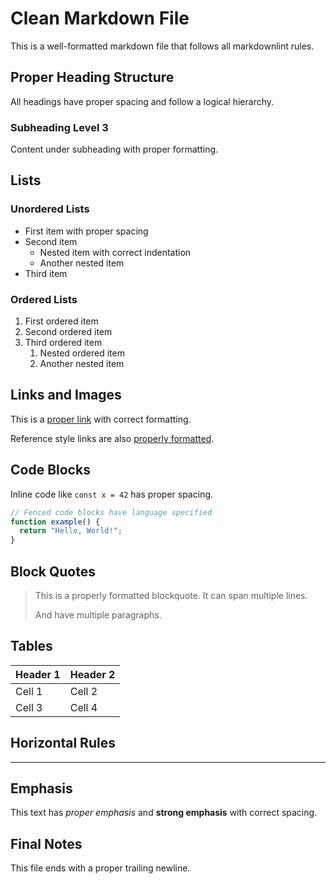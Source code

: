 # Clean Markdown File

This is a well-formatted markdown file that follows all markdownlint rules.

## Proper Heading Structure

All headings have proper spacing and follow a logical hierarchy.

### Subheading Level 3

Content under subheading with proper formatting.

## Lists

### Unordered Lists

- First item with proper spacing
- Second item
  - Nested item with correct indentation
  - Another nested item
- Third item

### Ordered Lists

1. First ordered item
2. Second ordered item
3. Third ordered item
   1. Nested ordered item
   2. Another nested item

## Links and Images

This is a [proper link](https://example.com) with correct formatting.

Reference style links are also [properly formatted][ref].

[ref]: https://example.com "Optional Title"

## Code Blocks

Inline code like `const x = 42` has proper spacing.

```javascript
// Fenced code blocks have language specified
function example() {
  return "Hello, World!";
}
```

## Block Quotes

> This is a properly formatted blockquote.
> It can span multiple lines.
>
> And have multiple paragraphs.

## Tables

| Header 1 | Header 2 |
| -------- | -------- |
| Cell 1   | Cell 2   |
| Cell 3   | Cell 4   |

## Horizontal Rules

---

## Emphasis

This text has *proper emphasis* and **strong emphasis** with correct spacing.

## Final Notes

This file ends with a proper trailing newline.
